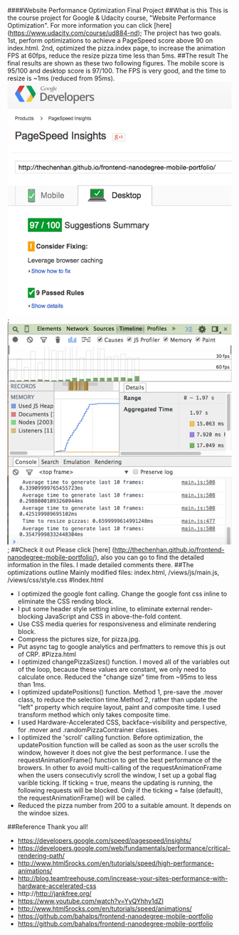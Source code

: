####Website Performance Optimization Final Project
##What is this
This is the course project for Google & Udacity course, "Website Performance Optimization". For more information
you can click [here] (https://www.udacity.com/course/ud884-nd); The project has two goals. 1st, perform optimizations to achieve a PageSpeed score above 90 on index.html. 2nd, optimized the pizza.index page, to increase the animation FPS at 60fps, reduce the resize pizza time less than 5ms.
##The result
The final results are shown as these two following figures. The mobile score is 95/100 and desktop score is 97/100. The FPS is very good, and the time to resize is ~1ms (reduced from 95ms). 
![opt1](https://github.com/thechenhan/frontend-nanodegree-mobile-portfolio/blob/master/img/optimization-result-1.png?raw=true "index.html optimization result"); ![opt2](https://github.com/thechenhan/frontend-nanodegree-mobile-portfolio/blob/master/img/optimization-result-2.png?raw=true "pizza.html optimization result"); 
##Check it out
Please click [here] (http://thechenhan.github.io/frontend-nanodegree-mobile-portfolio/), also you can go to find the detailed information in the files. I made detailed comments there.
##The optimizations outline
Mainly modified files: index.html, /views/js/main.js, /views/css/style.css
#Index.html
* I optimized the google font calling. Change the google font css inline to eliminate the CSS rending block.
* I put some header style setting inline, to eliminate external render-blocking JavaScript and CSS in above-the-fold content.
* Use CSS media queries for responsiveness and eliminate rendering block.
* Compress the pictures size, for pizza.jpg.
* Put async tag to google analytics and perfmatters to remove this js out of CRP.
#Pizza.html
* I optimized changePizzaSizes() function. I moved all of the variables out of the loop, because these values are constant, we only need to calculate once. Reduced the "change size" time from ~95ms to less than 1ms.
* I optimized updatePositions() function. Method 1, pre-save the .mover class, to reduce the selection time.Method 2, rather than update the "left" property which require layout, paint and composite time. I used transform method which only takes composite time.
* I used Hardware-Accelerated CSS, backface-visibility and perspective, for .mover and .randomPizzaContrainer classes.
* I optimized the 'scroll' calling function. Before optimization, the updatePosition function will be called as soon as the user scrolls the window, however it does not give the best performance. I use the requestAnimationFrame() function to get the best performance of the browers. In other to avoid multi-calling of the requestAnimationFrame when the users consecutivly scroll the window, I set up a gobal flag varible ticking. If ticking = true, means the updating is running, the following requests will be blocked. Only if the ticking = false (default), the requestAnimationFrame() will be called.
* Reduced the pizza number from 200 to a suitable amount. It depends on the windoe sizes. 

##Reference
Thank you all!
* https://developers.google.com/speed/pagespeed/insights/
* https://developers.google.com/web/fundamentals/performance/critical-rendering-path/
* http://www.html5rocks.com/en/tutorials/speed/high-performance-animations/
* http://blog.teamtreehouse.com/increase-your-sites-performance-with-hardware-accelerated-css
* http://http://jankfree.org/
* https://www.youtube.com/watch?v=YyQYhhy1dZI
* http://www.html5rocks.com/en/tutorials/speed/animations/
* https://github.com/bahalps/frontend-nanodegree-mobile-portfolio
* https://github.com/bahalps/frontend-nanodegree-mobile-portfolio
